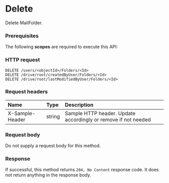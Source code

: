 # Delete

Delete MailFolder.
### Prerequisites
The following **scopes** are required to execute this API: 
### HTTP request
<!-- { "blockType": "ignored" } -->
```http
DELETE /users/<objectId>/Folders/<Id>
DELETE /drive/root/createdByUser/Folders/<Id>
DELETE /drive/root/lastModifiedByUser/Folders/<Id>

```
### Request headers
| Name       | Type | Description|
|:---------------|:--------|:----------|
| X-Sample-Header  | string  | Sample HTTP header. Update accordingly or remove if not needed|

### Request body
Do not supply a request body for this method.


### Response
If successful, this method returns `204, No Content` response code. It does not return anything in the response body.


<!-- uuid: 67f21b99-1e0b-4e1c-a496-b873e4d73cc7
2015-10-16 22:29:34 UTC -->
<!-- {
  "type": "#page.annotation",
  "description": "Delete",
  "keywords": "",
  "section": "documentation",
  "tocPath": ""
}-->